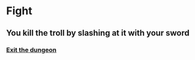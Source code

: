# Fight
## You kill the troll by slashing at it with your sword
### [Exit the dungeon](ExitToVillage.md)